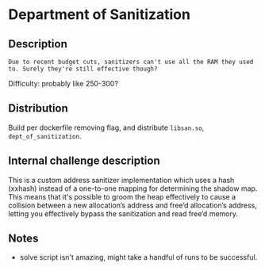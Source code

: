# Department of Sanitization

## Description

```
Due to recent budget cuts, sanitizers can't use all the RAM they used to. Surely they're still effective though?
```

Difficulty: probably like 250-300?


## Distribution
Build per dockerfile removing flag, and distribute `libsan.so`, `dept_of_sanitization`.


## Internal challenge description
This is a custom address sanitizer implementation which uses a hash (xxhash) instead of a one-to-one mapping for determining the shadow map. This means that it's possible to groom the heap effectively to cause a collision between a new allocation’s address and free’d allocation’s address, letting you effectively bypass the sanitization and read free’d memory.


## Notes
* solve script isn't amazing, might take a handful of runs to be successful.
